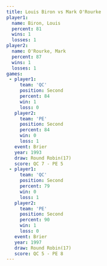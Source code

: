 ```yaml
---
title: Louis Biron vs Mark O'Rourke
player1:              
  name: Biron, Louis  
  percent: 81         
  wins: 1             
  losses: 1           
player2:              
  name: O'Rourke, Mark
  percent: 87         
  wins: 1             
  losses: 1           
games:
 - player1:          
     team: 'QC'      
     position: Second
     percent: 84     
     win: 1          
     loss: 0         
   player2:          
     team: 'PE'      
     position: Second
     percent: 84     
     win: 0          
     loss: 1         
   event: Brier         
   year: 1993           
   draw: Round Robin(17)
   score: QC 7 - PE 5   
 - player1:          
     team: 'QC'      
     position: Second
     percent: 79     
     win: 0          
     loss: 1         
   player2:          
     team: 'PE'      
     position: Second
     percent: 90     
     win: 1          
     loss: 0         
   event: Brier         
   year: 1997           
   draw: Round Robin(17)
   score: QC 5 - PE 8   
---
```

